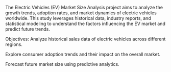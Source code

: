 The Electric Vehicles (EV) Market Size Analysis project aims to analyze the growth trends, adoption rates, and market dynamics of electric vehicles worldwide. This study leverages historical data, industry reports, and statistical modeling to understand the factors influencing the EV market and predict future trends.

Objectives:
Analyze historical sales data of electric vehicles across different regions.

Explore consumer adoption trends and their impact on the overall market.

Forecast future market size using predictive analytics.
